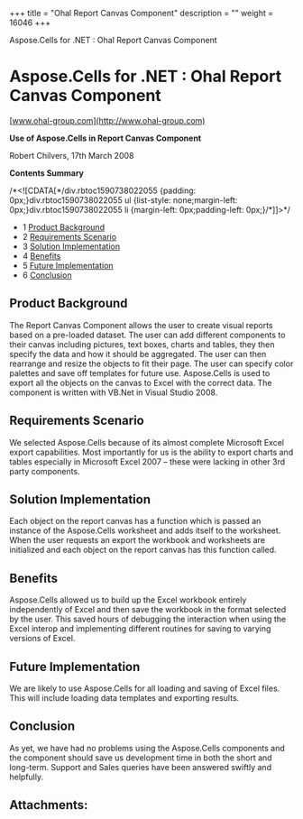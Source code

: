 +++
title = "Ohal Report Canvas Component" 
description = "" 
weight = 16046 
+++

Aspose.Cells for .NET : Ohal Report Canvas Component  

# Aspose.Cells for .NET : Ohal Report Canvas Component


[www.ohal-group.com](http://www.ohal-group.com)

**Use of Aspose.Cells in Report Canvas Component**

Robert Chilvers, 17th March 2008

**Contents Summary**

/\*<!\[CDATA\[\*/div.rbtoc1590738022055 {padding: 0px;}div.rbtoc1590738022055 ul {list-style: none;margin-left: 0px;}div.rbtoc1590738022055 li {margin-left: 0px;padding-left: 0px;}/\*\]\]>\*/

*   1 [Product Background](#OhalReportCanvasComponent-ProductBackground)
*   2 [Requirements Scenario](#OhalReportCanvasComponent-RequirementsScenario)
*   3 [Solution Implementation](#OhalReportCanvasComponent-SolutionImplementation)
*   4 [Benefits](#OhalReportCanvasComponent-Benefits)
*   5 [Future Implementation](#OhalReportCanvasComponent-FutureImplementation)
*   6 [Conclusion](#OhalReportCanvasComponent-Conclusion)

## Product Background

The Report Canvas Component allows the user to create visual reports based on a pre-loaded dataset. The user can add different components to their canvas including pictures, text boxes, charts and tables, they then specify the data and how it should be aggregated. The user can then rearrange and resize the objects to fit their page. The user can specify color palettes and save off templates for future use. Aspose.Cells is used to export all the objects on the canvas to Excel with the correct data. The component is written with VB.Net in Visual Studio 2008.

## Requirements Scenario

We selected Aspose.Cells because of its almost complete Microsoft Excel export capabilities. Most importantly for us is the ability to export charts and tables especially in Microsoft Excel 2007 – these were lacking in other 3rd party components.

## Solution Implementation

Each object on the report canvas has a function which is passed an instance of the Aspose.Cells worksheet and adds itself to the worksheet. When the user requests an export the workbook and worksheets are initialized and each object on the report canvas has this function called.

## Benefits

Aspose.Cells allowed us to build up the Excel workbook entirely independently of Excel and then save the workbook in the format selected by the user. This saved hours of debugging the interaction when using the Excel interop and implementing different routines for saving to varying versions of Excel.

## Future Implementation

We are likely to use Aspose.Cells for all loading and saving of Excel files. This will include loading data templates and exporting results.

## Conclusion

As yet, we have had no problems using the Aspose.Cells components and the component should save us development time in both the short and long-term. Support and Sales queries have been answered swiftly and helpfully.

## Attachments:


